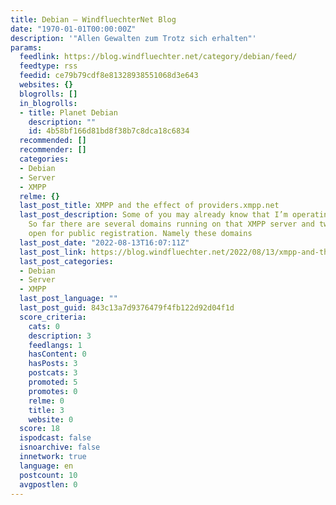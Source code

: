 ```yaml
---
title: Debian – WindfluechterNet Blog
date: "1970-01-01T00:00:00Z"
description: '"Allen Gewalten zum Trotz sich erhalten"'
params:
  feedlink: https://blog.windfluechter.net/category/debian/feed/
  feedtype: rss
  feedid: ce79b79cdf8e81328938551068d3e643
  websites: {}
  blogrolls: []
  in_blogrolls:
  - title: Planet Debian
    description: ""
    id: 4b58bf166d81bd8f38b7c8dca18c6834
  recommended: []
  recommender: []
  categories:
  - Debian
  - Server
  - XMPP
  relme: {}
  last_post_title: XMPP and the effect of providers.xmpp.net
  last_post_description: Some of you may already know that I’m operating an XMPP server.
    So far there are several domains running on that XMPP server and two domains are
    open for public registration. Namely these domains
  last_post_date: "2022-08-13T16:07:11Z"
  last_post_link: https://blog.windfluechter.net/2022/08/13/xmpp-and-the-effect-of-providers-xmpp-net/
  last_post_categories:
  - Debian
  - Server
  - XMPP
  last_post_language: ""
  last_post_guid: 843c13a7d9376479f4fb122d92d04f1d
  score_criteria:
    cats: 0
    description: 3
    feedlangs: 1
    hasContent: 0
    hasPosts: 3
    postcats: 3
    promoted: 5
    promotes: 0
    relme: 0
    title: 3
    website: 0
  score: 18
  ispodcast: false
  isnoarchive: false
  innetwork: true
  language: en
  postcount: 10
  avgpostlen: 0
---
```

